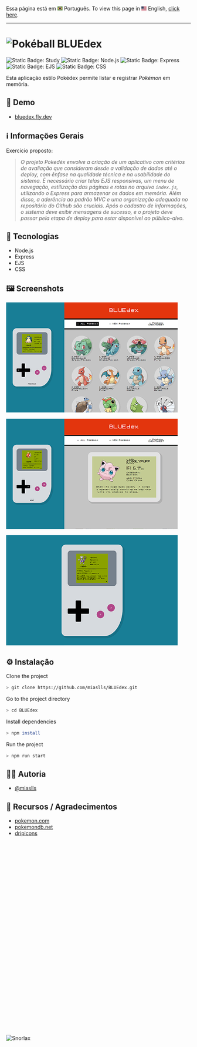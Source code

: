 Essa página está em <img src="assets/img/flag-pt-br.png" width="14" alt="Português"> Português.
To view this page in <img src="assets/img/flag-en.png" width="14" alt="English"> English, [click here](./README.md).

---

# ![Pokéball](public/img/pokeball-8bit.png) BLUEdex

![Static Badge: Study](https://img.shields.io/badge/study-blue)
![Static Badge: Node.js](https://img.shields.io/badge/Node.js-5a5a5a?logo=nodedotjs)
![Static Badge: Express](https://img.shields.io/badge/Express-5a5a5a?logo=express)
![Static Badge: EJS](https://img.shields.io/badge/EJS-5a5a5a)
![Static Badge: CSS](https://img.shields.io/badge/CSS-5a5a5a?logo=css3)

Esta aplicação estilo Pokédex permite listar e registrar _Pokémon_ em memória.

## 🔗 Demo

- [bluedex.fly.dev](https://bluedex.fly.dev/)

## ℹ️ Informações Gerais

Exercício proposto:

> _O projeto Pokedéx envolve a criação de um aplicativo com critérios de avaliação que consideram desde a validação de dados até o deploy, com ênfase na qualidade técnica e na usabilidade do sistema. É necessário criar telas EJS responsivas, um menu de navegação, estilização das páginas e rotas no arquivo `index.js`, utilizando o Express para armazenar os dados em memória. Além disso, a aderência ao padrão MVC e uma organização adequada no repositório do Github são cruciais. Após o cadastro de informações, o sistema deve exibir mensagens de sucesso, e o projeto deve passar pela etapa de deploy para estar disponível ao público-alvo._

## 🧮 Tecnologias

- Node.js
- Express
- EJS
- CSS

## 🖼️ Screenshots

![BLUEdex App Screenshot](assets/img/screenshots/01.gif)

![BLUEdex App Screenshot](assets/img/screenshots/02.gif)

![BLUEdex App Screenshot](assets/img/screenshots/03.gif)

## ⚙️ Instalação

Clone the project

```bash
> git clone https://github.com/miaslls/BLUEdex.git
```

Go to the project directory

```bash
> cd BLUEdex
```

Install dependencies

```bash
> npm install
```

Run the project

```bash
> npm run start
```

## 👩‍💻 Autoria

- [@miaslls](https://www.github.com/miaslls)

## 🫶 Recursos / Agradecimentos

- [pokemon.com](https://www.pokemon.com/us/pokedex/)
- [pokemondb.net](https://pokemondb.net/)
- [dripicons](http://demo.amitjakhu.com/dripicons/)

&nbsp;

&nbsp;

&nbsp;

&nbsp;

&nbsp;

&nbsp;

&nbsp;

&nbsp;

&nbsp;

&nbsp;

&nbsp;

&nbsp;

&nbsp;

&nbsp;

&nbsp;

&nbsp;

&nbsp;

![Snorlax](https://img.pokemondb.net/sprites/black-white/anim/normal/snorlax.gif)
